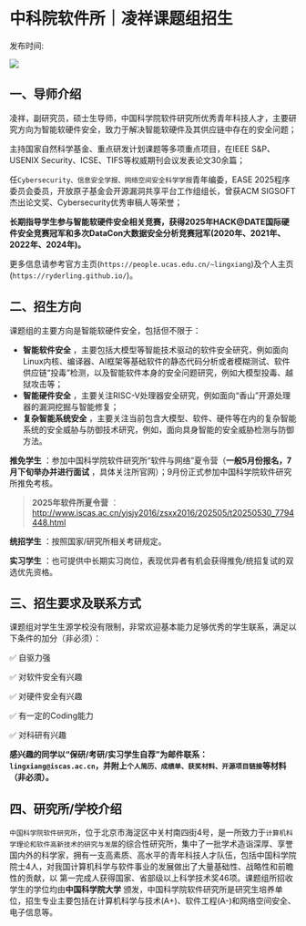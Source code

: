 # 中科院软件所｜凌祥课题组招生

发布时间: 

![](/images/中科院软件所｜凌祥课题组招生/1752587236908.jpg)

## 一、导师介绍

凌祥，副研究员，硕士生导师，中国科学院软件研究所优秀青年科技人才，主要研究方向为智能软硬件安全，致力于解决智能软硬件及其供应链中存在的安全问题；

主持国家自然科学基金、重点研发计划课题等多项重点项目，在IEEE S&P、USENIX Security、ICSE、TIFS等权威期刊会议发表论文30余篇；

任`Cybersecurity、信息安全学报、网络空间安全科学学报`青年编委，EASE
2025程序委员会委员，开放原子基金会开源漏洞共享平台工作组组长，曾获ACM SIGSOFT杰出论文奖、Cybersecurity优秀审稿人等荣誉；

**长期指导学生参与智能软硬件安全相关竞赛，获得2025年HACK@DATE国际硬件安全竞赛冠军和多次DataCon大数据安全分析竞赛冠军(2020年、2021年、2022年、2024年)。**

更多信息请参考官方主页(`https://people.ucas.edu.cn/~lingxiang`)及个人主页(`https://ryderling.github.io/`)。

## 二、招生方向

课题组的主要方向是智能软硬件安全，包括但不限于：

  * **智能软件安全** ，主要包括大模型等智能技术驱动的软件安全研究，例如面向Linux内核、编译器、AI框架等基础软件的静态代码分析或者模糊测试、软件供应链“投毒”检测，以及智能软件本身的安全问题研究，例如大模型投毒、越狱攻击等；
  * **智能硬件安全** ，主要关注RISC-V处理器安全研究，例如面向“香山”开源处理器的漏洞挖掘与智能修复；
  * **复杂智能系统安全** ，主要关注当前包含大模型、软件、硬件等在内的复杂智能系统的安全威胁与防御技术研究，例如，面向具身智能的安全威胁检测与防御方法。

**推免学生** ：参加中国科学院软件研究所“软件与网络”夏令营（**一般5月份报名，7月下旬举办并进行面试**
，具体关注所官网）；9月份正式参加中国科学院软件研究所推免考核。

> **2025年软件所夏令营**
> ：http://www.iscas.ac.cn/yjsjy2016/zsxx2016/202505/t20250530_7794448.html

**统招学生** ：按照国家/研究所相关考研规定。

**实习学生** ：也可提供中长期实习岗位，表现优异者有机会获得推免/统招复试的双选优先资格。

## 三、招生要求及联系方式

课题组对学生生源学校没有限制，非常欢迎基本能力足够优秀的学生联系，满足以下条件的加分（非必须）：

✅ 自驱力强

✅ 对软件安全有兴趣

✅ 对硬件安全有兴趣

✅ 有一定的Coding能力

✅ 对科研有兴趣

**感兴趣的同学以“保研/考研/实习学生自荐”为邮件联系：`
lingxiang@iscas.ac.cn`，并附上`个人简历、成绩单、获奖材料、开源项目链接`等材料（非必须）。**

## 四、研究所/学校介绍

`中国科学院软件研究所`，位于北京市海淀区中关村南四街4号，是一所致力于`计算机科学理论和软件高新技术的研究与发展`的综合性研究所，集中了一批学术造诣深厚、享誉国内外的科学家，拥有一支高素质、高水平的青年科技人才队伍，包括中国科学院院士4人，对我国计算机科学与软件事业的发展做出了大量基础性、战略性和前瞻性的贡献，以
第一完成人获得国家、省部级以上科学技术奖46项。课题组所招收学生的学位均由**中国科学院大学**
颁发，中国科学院软件研究所是研究生培养单位，招生专业主要包括在计算机科学与技术(A+)、软件工程(A-)和网络空间安全、电子信息等。

  

